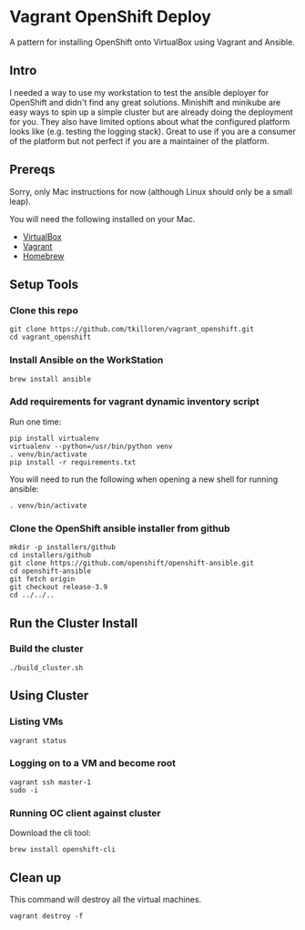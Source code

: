 Vagrant OpenShift Deploy
========================

A pattern for installing OpenShift onto VirtualBox using Vagrant and Ansible.

Intro
-----

I needed a way to use my workstation to test the ansible deployer for OpenShift and didn't find any great solutions.
Minishift and minikube are easy ways to spin up a simple cluster but are already doing the deployment for you.  They also have limited options about what the configured platform looks like (e.g. testing the logging stack).  Great to use if you are a consumer of the platform but not perfect if you are a maintainer of the platform.


Prereqs
-------

Sorry, only Mac instructions for now (although Linux should only be a small leap).

You will need the following installed on your Mac.
* [VirtualBox](https://www.virtualbox.org)
* [Vagrant](https://www.vagrantup.com)
* [Homebrew](https://brew.sh)


Setup Tools
-----------

### Clone this repo

```shell
git clone https://github.com/tkilloren/vagrant_openshift.git
cd vagrant_openshift
```

### Install Ansible on the WorkStation

```shell
brew install ansible
```

### Add requirements for vagrant dynamic inventory script

Run one time:
```shell
pip install virtualenv
virtualenv --python=/usr/bin/python venv
. venv/bin/activate
pip install -r requirements.txt
```

You will need to run the following when opening a new shell for running ansible:
```shell
. venv/bin/activate
```

### Clone the OpenShift ansible installer from github

```shell
mkdir -p installers/github
cd installers/github
git clone https://github.com/openshift/openshift-ansible.git
cd openshift-ansible
git fetch origin
git checkout release-3.9
cd ../../..
```


Run the Cluster Install
-----------------------

### Build the cluster

```shell
./build_cluster.sh
```

Using Cluster
------------

### Listing VMs
```shell
vagrant status
```


### Logging on to a VM and become root

```shell
vagrant ssh master-1
sudo -i
```

### Running OC client against cluster

Download the cli tool:
```shell
brew install openshift-cli
```

Clean up
--------

This command will destroy all the virtual machines.
```shell
vagrant destroy -f
```
